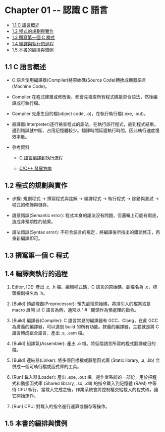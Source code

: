 # Chapter 01 -- 認識 C 語言 #

* [1.1 C 語言概述](#11-c-語言概述)
* [1.2 程式的規劃與實作](#12-程式的規劃與實作)
* [1.3 撰寫第一個 C 程式](#13-撰寫第一個-c-程式)
* [1.4 編譯與執行的過程](#14-編譯與執行的過程)
* [1.5 本書的編排與慣例](#15-本書的編排與慣例)

## 1.1 C 語言概述 ##

* C 語言使用編譯器(Compiler)將原始碼(Source Code)轉換成機器語言(Machine Code)。

* Compiler 在程式建置或修改後，都會先檢查所有程式碼是否合語法，然後編譯成可執行檔。

* Compiler 先產生目的檔(object code, .o)，在執行執行檔(.exe, .out)。

* 直譯器(Interpreter)逐行檢查程式的語法，在執行該行程式，直到程式結束。遇到錯誤就中斷。占用記憶體較少。翻譯時間延遲執行時間，因此執行速度慢效率低。

* 參考資料

  * [C 語言編譯到執行流程](https://aben20807.blogspot.com/2018/08/1070824-c.html)

  * [C/C++ 發展方向](https://github.com/huihut/interview/#cc-development-direction)

## 1.2 程式的規劃與實作 ##

* 步驟: 規劃程式 -> 撰寫程式與註解 -> 編譯程式 -> 執行程式 -> 除錯與測試 -> 程式的修飾與儲存。

* 語意錯誤(Semantic error): 程式本身的語法沒有問題，但邏輯上可能有瑕疵，造成非預期性的結果。

* 語法錯誤(Syntax error): 不符合語言的規定，將編譯後所指出的錯誤修正，再重新編譯即可。

## 1.3 撰寫第一個 C 程式 ##

## 1.4 編譯與執行的過程 ##

1. Editor, IDE: 產出 .c, .h 檔。編輯程式碼，C 語言的原始碼，副檔名為 .c，標頭檔副檔名為 .h。

2. [Build] 預處理器(Preprocessor): 預先處理原始碼，將須引入的檔案或是 macro 展開
以 C 語言為例，通常以 ' # ' 開頭作為預處理的指令。

3. [Build] 編譯器(Compiler): C 語言常見的編譯器有 GCC、Clang，在此 GCC 為廣義的編譯器，可以達到 build 的所有功能。狹義的編譯器，主要就是將 C 語言轉成組合語言，產出 .s, .asm 檔。

4. [Build] 組譯氣(Assembler): 產出 .o 檔。將低階語言所寫的程式翻譯成目的檔。

5. [Build] 連結器(Linker): 將多個目標檔或靜態函式庫 (Static library, .a, .lib) 合併成一個可執行檔或函式庫的工具。

6. [Run] 載入器(Loader): 產出 .exe, .out 檔。是作業系統的一部份，用於把程式和動態函式庫 (Shared library, .so, .dll) 的指令載入到記憶體 (RAM) 中等待 CPU 執行，當載入完成之後，作業系統會將控制權交給載入的程式碼，讓它開始運作。

7. [Run] CPU: 對載入的指令進行運算或儲存等操作。

## 1.5 本書的編排與慣例 ##
